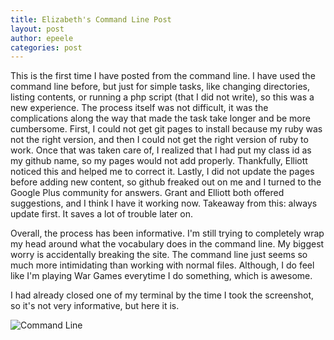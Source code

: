 ```yaml
---
title: Elizabeth's Command Line Post
layout: post
author: epeele
categories: post
---
```



This is the first time I have posted from the command line.  I have used the command line before, but just for simple tasks, like changing directories, listing contents, or running a php script (that I did not write), so this was a new experience.  The process itself was not difficult, it was the complications along the way that made the task take longer and be more cumbersome.  First, I could not get git pages to install because my ruby was not the right version, and then I could not get the right version of ruby to work.  Once that was taken care of, I realized that I had put my class id as my github name, so my pages would not add properly.  Thankfully, Elliott noticed this and helped me to correct it.  Lastly, I did not update the pages before adding new content, so github freaked out on me and I turned to the Google Plus community for answers.  Grant and Elliott both offered suggestions, and I think I have it working now.  Takeaway from this:  always update first.  It saves a lot of trouble later on.

Overall, the process has been informative.  I'm still trying to completely wrap my head around what the vocabulary does in the command line.  My biggest worry is accidentally breaking the site.  The command line just seems so much more intimidating than working with normal files.  Although, I do feel like I'm playing War Games everytime I do something, which is awesome.

I had already closed one of my terminal by the time I took the screenshot, so it's not very informative, but here it is.


![Command Line](http://www.unc.edu/~epeele/file/peele_commandline.png)
